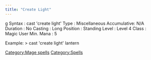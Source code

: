 ```yaml
---
title: "Create Light"
---
```


<nowiki>g Syntax : cast 'create light' Type : Miscellaneous
Accumulative: N/A Duration : No Casting : Long Position : Standing Level
: Level 4 Class : Magic User Min. Mana : 5

</pre>

Example: \> cast 'create light' lantern

[Category:Mage spells](Category:Mage_spells "wikilink")
[Category:Spells](Category:Spells "wikilink")